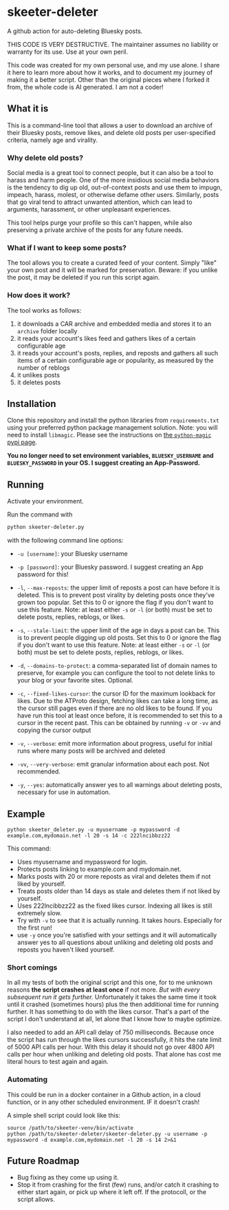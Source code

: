 # skeeter-deleter
A github action for auto-deleting Bluesky posts.

THIS CODE IS VERY DESTRUCTIVE. The maintainer assumes no liability or warranty for its use. Use at your own peril.

This code was created for my own personal use, and my use alone. I share it here to learn more about how it works, and to document my journey of making it a better script. Other than the original pieces where I forked it from, the whole code is AI generated. I am not a coder!

## What it is

This is a command-line tool that allows a user to download an archive of their Bluesky posts, remove likes, and delete old posts per user-specified criteria, namely age and virality.

### Why delete old posts?

Social media is a great tool to connect people, but it can also be a tool to harass and harm people. One of the more insidious social media behaviors is the tendency to dig up old, out-of-context posts and use them to impugn, impeach, harass, molest, or otherwise defame other users. Similarly, posts that go viral tend to attract unwanted attention, which can lead to arguments, harassment, or other unpleasant experiences.

This tool helps purge your profile so this can't happen, while also preserving a private archive of the posts for any future needs.

### What if I want to keep some posts?

The tool allows you to create a curated feed of your content. Simply "like" your own post and it will be marked for preservation. Beware: if you unlike the post, it may be deleted if you run this script again.

### How does it work?

The tool works as follows:

1. it downloads a CAR archive and embedded media and stores it to an `archive` folder locally
1. it reads your account's likes feed and gathers likes of a certain configurable age
1. it reads your account's posts, replies, and reposts and gathers all such items of a certain configurable age or popularity, as measured by the number of reblogs
1. it unlikes posts
1. it deletes posts

## Installation

Clone this repository and install the python libraries from `requirements.txt` using your preferred python package management solution. Note: you will need to install `libmagic`. Please see the instructions on [the `python-magic` pypi page](https://pypi.org/project/python-magic/).

**You no longer need to set environment variables, `BLUESKY_USERNAME` and `BLUESKY_PASSWORD` in your OS. I suggest creating an App-Password.**

## Running

Activate your environment.

Run the command with

```sh
python skeeter-deleter.py
```

with the following command line options:

- `-u [username]`: your Bluesky username

- `-p [password]`: your Bluesky password. I suggest creating an App password for this!

- `-l`, `--max-reposts`: the upper limit of reposts a post can have before it is deleted. This is to prevent post virality by deleting posts once they've grown too popular. Set this to 0 or ignore the flag if you don't want to use this feature. Note: at least either `-s` or `-l` (or both) must be set to delete posts, replies, reblogs, or likes.

- `-s`, `--stale-limit`: the upper limit of the age in days a post can be. This is to prevent people digging up old posts. Set this to 0 or ignore the flag if you don't want to use this feature. Note: at least either `-s` or `-l` (or both) must be set to delete posts, replies, reblogs, or likes.

- `-d`, `--domains-to-protect`: a comma-separated list of domain names to preserve, for example you can configure the tool to not delete links to your blog or your favorite sites. Optional.

- `-c`, `--fixed-likes-cursor`: the cursor ID for the maximum lookback for likes. Due to the ATProto design, fetching likes can take a long time, as the cursor still pages even if there are no old likes to be found. If you have run this tool at least once before, it is recommended to set this to a cursor in the recent past. This can be obtained by running `-v` or `-vv` and copying the cursor output

- `-v`, `--verbose`: emit more information about progress, useful for initial runs where many posts will be archived and deleted

- `-vv`, `--very-verbose`: emit granular information about each post. Not recommended.

- `-y`, `--yes`: automatically answer yes to all warnings about deleting posts, necessary for use in automation.

## Example
`python skeeter_deleter.py -u myusername -p mypassword -d example.com,mydomain.net -l 20 -s 14 -c 222lncibbzz22`

This command:
 - Uses myusername and mypassword for login.
 - Protects posts linking to example.com and mydomain.net.
 - Marks posts with 20 or more reposts as viral and deletes them if not liked by yourself.
 - Treats posts older than 14 days as stale and deletes them if not liked by yourself.
 - Uses 222lncibbzz22 as the fixed likes cursor. Indexing all likes is still extremely slow.
 - Try with `-v` to see that it is actually running. It takes hours. Especially for the first run!
 - use `-y` once you're satisfied with your settings and it will automatically answer yes to all questions about unliking and deleting old posts and reposts you haven't liked yourself.

### Short comings

In all my tests of both the original script and this one, for to me unknown reasons **the script crashes at least once** if not more. *But with every subsequent run it gets further.* Unfortunately it takes the same time it took until it crashed (sometimes hours) plus the then additional time for running further. It has something to do with the likes cursor. That's a part of the script I don't understand at all, let alone that I know how to maybe optimize.

I also needed to add an API call delay of 750 milliseconds. Because once the script has run through the likes cursors successfully, it hits the rate limit of 5000 API calls per hour. With this delay it should not go over 4800 API calls per hour when unliking and deleting old posts. That alone has cost me literal hours to test again and again.

### Automating

This could be run in a docker container in a Github action, in a cloud function, or in any other scheduled environment. IF it doesn't crash!

A simple shell script could look like this:

    source /path/to/skeeter-venv/bin/activate
    python /path/to/skeeter-deleter/skeeter-deleter.py -u username -p mypassword -d example.com,mydomain.net -l 20 -s 14 2>&1

## Future Roadmap

- Bug fixing as they come up using it.
- Stop it from crashing for the first (few) runs, and/or catch it crashing to either start again, or pick up where it left off. If the protocoll, or the script allows.
